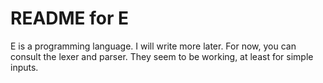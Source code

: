 
README for E
============

E is a programming language. I will write more later. For now, you can consult
the lexer and parser.  They seem to be working, at least for simple inputs.

